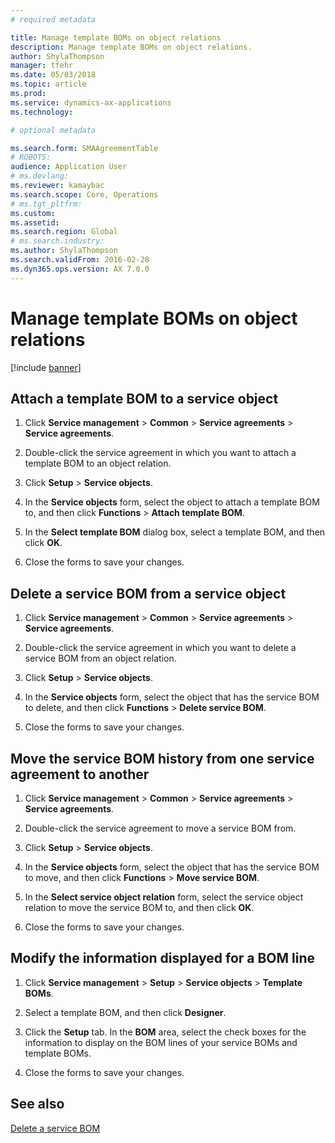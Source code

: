 ```yaml
---
# required metadata

title: Manage template BOMs on object relations 
description: Manage template BOMs on object relations. 
author: ShylaThompson
manager: tfehr
ms.date: 05/03/2018
ms.topic: article
ms.prod: 
ms.service: dynamics-ax-applications
ms.technology: 

# optional metadata

ms.search.form: SMAAgreementTable
# ROBOTS: 
audience: Application User
# ms.devlang: 
ms.reviewer: kamaybac
ms.search.scope: Core, Operations
# ms.tgt_pltfrm: 
ms.custom: 
ms.assetid: 
ms.search.region: Global
# ms.search.industry: 
ms.author: ShylaThompson
ms.search.validFrom: 2016-02-28
ms.dyn365.ops.version: AX 7.0.0
---
```



# Manage template BOMs on object relations 

[!include [banner](../includes/banner.md)]


## Attach a template BOM to a service object

1.  Click **Service management** \> **Common** \> **Service agreements** \> **Service agreements**.

2.  Double-click the service agreement in which you want to attach a template BOM to an object relation.

3.  Click **Setup** \> **Service objects**.

4.  In the **Service objects** form, select the object to attach a template BOM to, and then click **Functions** \> **Attach template BOM**.

5.  In the **Select template BOM** dialog box, select a template BOM, and then click **OK**.

6.  Close the forms to save your changes.

## Delete a service BOM from a service object

1.  Click **Service management** \> **Common** \> **Service agreements** \> **Service agreements**.

2.  Double-click the service agreement in which you want to delete a service BOM from an object relation.

3.  Click **Setup** \> **Service objects**.

4.  In the **Service objects** form, select the object that has the service BOM to delete, and then click **Functions** \> **Delete service BOM**.

5.  Close the forms to save your changes.

## Move the service BOM history from one service agreement to another

1.  Click **Service management** \> **Common** \> **Service agreements** \> **Service agreements**.

2.  Double-click the service agreement to move a service BOM from.

3.  Click **Setup** \> **Service objects**.

4.  In the **Service objects** form, select the object that has the service BOM to move, and then click **Functions** \> **Move service BOM**.

5.  In the **Select service object relation** form, select the service object relation to move the service BOM to, and then click **OK**.

6.  Close the forms to save your changes.

## Modify the information displayed for a BOM line

1.  Click **Service management** \> **Setup** \> **Service objects** \> **Template BOMs**.

2.  Select a template BOM, and then click **Designer**.

3.  Click the **Setup** tab. In the **BOM** area, select the check boxes for the information to display on the BOM lines of your service BOMs and template BOMs.

4.  Close the forms to save your changes.

## See also

[Delete a service BOM](delete-service-bom.md)

  


